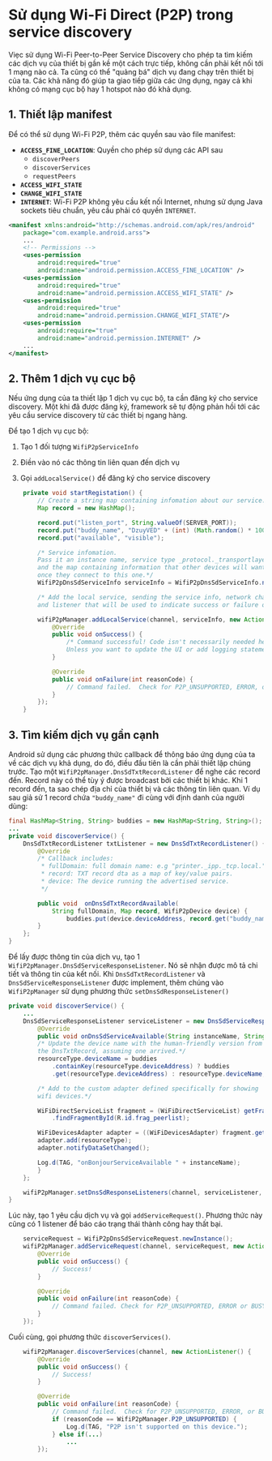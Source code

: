 # Sử dụng Wi-Fi Direct (P2P) trong service discovery

Viẹc sử dụng Wi-Fi Peer-to-Peer Service Discovery cho phép ta tìm kiếm các dịch vụ của thiết bị gần kề một cách trực tiếp, không cần phải kết nối tới 1 mạng nào cả. Ta cũng có thể "quảng bá" dịch vụ đang chạy trên thiết bị của ta. Các khả năng đó giúp ta giao tiếp giữa các ứng dụng, ngay cả khi không có mạng cục bộ hay 1 hotspot nào đó khả dụng.

## 1. Thiết lập manifest

Để có thể sử dụng Wi-Fi P2P, thêm các quyền sau vào file manifest:

- **`ACCESS_FINE_LOCATION`**: Quyền cho phép sử dụng các API sau
  - `discoverPeers`
  - `discoverServices`
  - `requestPeers`
- **`ACCESS_WIFI_STATE`**
- **`CHANGE_WIFI_STATE`**
- **`INTERNET`**: Wi-Fi P2P không yêu cầu kết nối Internet, nhưng sử dụng Java sockets tiêu chuẩn, yêu cầu phải có quyền `INTERNET`.

```XML
<manifest xmlns:android="http://schemas.android.com/apk/res/android"
    package="com.example.android.arss">
    ...
    <!-- Permissions -->
    <uses-permission
        android:required="true"
        android:name="android.permission.ACCESS_FINE_LOCATION" />
    <uses-permission
        android:required="true"
        android:name="android.permission.ACCESS_WIFI_STATE" />
    <uses-permission
        android:required="true"
        android:name="android.permission.CHANGE_WIFI_STATE"/>
    <uses-permission
        android:require="true"
        android:name="android.permission.INTERNET" />
    ...
</manifest>
```

## 2. Thêm 1 dịch vụ cục bộ

Nếu ứng dụng của ta thiết lập 1 dịch vụ cục bộ, ta cần đăng ký cho service discovery. Một khi đã được đăng ký, framework sẽ tự động phản hồi tới các yêu cầu service discovery từ các thiết bị ngang hàng.

Để tạo 1 dịch vụ cục bộ:

  1. Tạo 1 đối tượng `WifiP2pServiceInfo`

  2. Điền vào nó các thông tin liên quan đến dịch vụ

  3. Gọi `addLocalService()` để đăng ký cho service discovery

```Java
    private void startRegistation() {
        // Create a string map containing infomation about our service.
        Map record = new HashMap();

        record.put("listen_port", String.valueOf(SERVER_PORT));
        record.put("buddy_name", "DzuyVED" + (int) (Math.random() * 1000));
        record.put("available", "visible");

        /* Service infomation.
        Pass it an instance name, service type _protocol._transportlayer
        and the map containing information that other devices will want
        once they connect to this one.*/
        WifiP2pDnsSdServiceInfo serviceInfo = WifiP2pDnsSdServiceInfo.newInstance("_test", "_presence._tcp", record);

        /* Add the local service, sending the service info, network channel,
        and listener that will be used to indicate success or failure of the request.*/

        wifiP2pManager.addLocalService(channel, serviceInfo, new ActionListener() {
            @Override
            public void onSuccess() {
                /* Command successful! Code isn't necessarily needed here,
                Unless you want to update the UI or add logging statements. */
            }

            @Override
            public void onFailure(int reasonCode) {
                // Command failed.  Check for P2P_UNSUPPORTED, ERROR, or BUSY
            }
        });
    }
```

## 3. Tìm kiếm dịch vụ gần cạnh

Android sử dụng các phương thức callback để thông báo ứng dụng của ta về các dịch vụ khả dụng, do đó, điều đầu tiên là cần phải thiết lập chúng trước.
Tạo một `WifiP2pManager.DnsSdTxtRecordListener` để nghe các record đến. Record này có thể tùy ý được broadcast bởi các thiết bị khác. Khi 1 record đến, ta sao chép địa chỉ của thiết bị và các thông tin liên quan.
Ví dụ sau giả sử 1 record chứa `"buddy_name"` đi cùng với định danh của người dùng:

```Java
final HashMap<String, String> buddies = new HashMap<String, String>();
...
private void discoverService() {
    DnsSdTxtRecordListener txtListener = new DnsSdTxtRecordListener() {
        @Override
        /* Callback includes:
         * fullDomain: full domain name: e.g "printer._ipp._tcp.local."
         * record: TXT record dta as a map of key/value pairs.
         * device: The device running the advertised service.
         */

        public void  onDnsSdTxtRecordAvailable(
            String fullDomain, Map record, WifiP2pDevice device) {
                buddies.put(device.deviceAddress, record.get("buddy_name"));
        }
    };
}
```

Để lấy được thông tin của dịch vụ, tạo 1 `WifiP2pManager.DnsSdServiceResponseListener`. Nó sẽ nhận được mô tả chi tiết và thông tin của kết nối. Khi `DnsSdTxtRecordListener` và `DnsSdServiceResponseListener` được implement, thêm chúng vào `WifiP2pManager` sử dụng phương thức `setDnsSdResponseListener()`

```Java
private void discoverService() {
    ...
    DnsSdServiceResponseListener serviceListener = new DnsSdServiceResponseListener() {
        @Override
        public void onDnsSdServiceAvailable(String instanceName, String registationType, WifiP2pDevice resourceType) {
        /* Update the device name with the human-friendly version from
        the DnsTxtRecord, assuming one arrived.*/
        resourceType.deviceName = buddies
            .containKey(resourceType.deviceAddress) ? buddies
            .get(resourceType.deviceAddress) : resourceType.deviceName;

        /* Add to the custom adapter defined specifically for showing
        wifi devices.*/

        WiFiDirectServiceList fragment = (WiFiDirectServiceList) getFragmentManager()
            .findFragmentById(R.id.frag_peerlist);

        WiFiDevicesAdapter adapter = ((WiFiDevicesAdapter) fragment.getListAdapter());
        adapter.add(resourceType);
        adapter.notifyDataSetChanged();

        Log.d(TAG, "onBonjourServiceAvailable " + instanceName);
        }
    };

    wifiP2pManager.setDnsSdResponseListeners(channel, serviceListener, txtListener);
}
```

Lúc này, tạo 1 yêu cầu dịch vụ và gọi `addServiceRequest()`. Phương thức này cũng có 1 listener để báo cáo trạng thái thành công hay thất bại.

```Java
    serviceRequest = WifiP2pDnsSdServiceRequest.newInstance();
    wifiP2pManager.addServiceRequest(channel, serviceRequest, new ActionListener() {
        @Override
        public void onSuccess() {
            // Success!
        }

        @Override
        public void onFailure(int reasonCode) {
            // Command failed. Check for P2P_UNSUPPORTED, ERROR or BUSY
        }
    });
```

Cuối cùng, gọi phương thức `discoverServices()`.

```Java
    wifiP2pManager.discoverServices(channel, new ActionListener() {
        @Override
        public void onSuccess() {
            // Success!
        }

        @Override
        public void onFailure(int reasonCode) {
            // Command failed.  Check for P2P_UNSUPPORTED, ERROR, or BUSY
            if (reasonCode == WifiP2pManager.P2P_UNSUPPORTED) {
                Log.d(TAG, "P2P isn't supported on this device.");
            } else if(...)
                ...
        });
```
